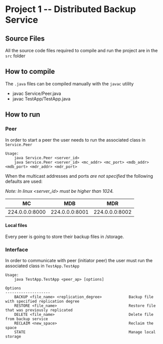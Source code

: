 # Project 1 -- Distributed Backup Service
## Source Files

All the source code files required to compile and run the project are in the `src` folder

## How to compile

The `.java` files can be compiled manually with the `javac` utility

- javac Service/Peer.java
- javac TestApp/TestApp.java

## How to run

### Peer

In order to start a peer the user needs to run the associated class in `Service.Peer`

```
Usage:
	java Service.Peer <server_id>
	java Service.Peer <server_id> <mc_addr> <mc_port> <mdb_addr> <mdb_port> <mdr_addr> <mdr_port>
```

When the multicast addresses and ports *are not specified* the following defaults are used:

*Note: In linux <server_id> must be higher than 1024.*

|MC            |MDB           |MDR           |
|--------------|--------------|--------------|
|224.0.0.0:8000|224.0.0.0:8001|224.0.0.0:8002| (*Address:Port*)

#### Local files

Every peer is going to store their backup files in /storage.

### Interface

In order to communicate with peer (initiator peer)
the user must run the associated class in `TestApp.TestApp`

```
Usage:
	java TestApp.TestApp <peer_ap> [options]

Options
--------------------
	BACKUP <file_name> <replication_degree>            Backup file with specified replication degree
	RESTORE <file_name>                                Restore file that was previously replicated
	DELETE <file_name>                                 Delete file from backup service
	RECLAIM <new_space>                                Reclaim the space 
	STATE                                              Manage local storage
```
